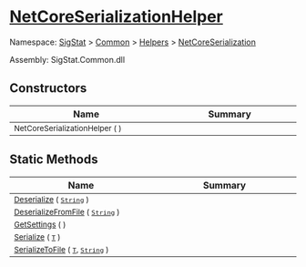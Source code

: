 # [NetCoreSerializationHelper](./NetCoreSerializationHelper.md)

Namespace: [SigStat]() > [Common](./../../README.md) > [Helpers](./../README.md) > [NetCoreSerialization](./README.md)

Assembly: SigStat.Common.dll


## Constructors

| Name<div><a href="#"><img width=400></a></div> | Summary<div><a href="#"><img width=475></a></div> | 
| --- | --- | 
| <sub>NetCoreSerializationHelper (  )</sub> | <sub></sub> | 


## Static Methods

| Name<div><a href="#"><img width=400></a></div> | Summary<div><a href="#"><img width=475></a></div> | 
| --- | --- | 
| <sub>[Deserialize](./Methods/NetCoreSerializationHelper--Deserialize.md) ( [`String`](https://docs.microsoft.com/en-us/dotnet/api/System.String) )</sub> | <sub></sub> | 
| <sub>[DeserializeFromFile](./Methods/NetCoreSerializationHelper--DeserializeFromFile.md) ( [`String`](https://docs.microsoft.com/en-us/dotnet/api/System.String) )</sub> | <sub></sub> | 
| <sub>[GetSettings](./Methods/NetCoreSerializationHelper--GetSettings.md) (  )</sub> | <sub></sub> | 
| <sub>[Serialize](./Methods/NetCoreSerializationHelper--Serialize.md) ( [`T`](./NetCoreSerializationHelper.md) )</sub> | <sub></sub> | 
| <sub>[SerializeToFile](./Methods/NetCoreSerializationHelper--SerializeToFile.md) ( [`T`](./NetCoreSerializationHelper.md), [`String`](https://docs.microsoft.com/en-us/dotnet/api/System.String) )</sub> | <sub></sub> | 


